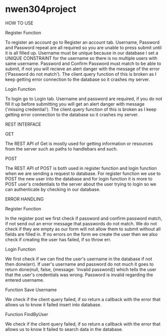 # nwen304project

HOW TO USE

Register Function

To register an account go to Register an account tab. Username, Password and Password repeat are all required so you are unable to press submit until it is all filled up. Username must be unique because in our database I set a UNIQUE CONSTRAINT for the username so there is no multiple users with same username. Password and Confirm Password must match to be able to submit, if not you will recieve an alert danger with the message of the error ('Password do not match').
The client.query function of this is broken as I keep getting error connection to the database so it crashes my server.

Login Function

To login go to Login tab. Username and password are required, if you do not fill it up before submitting you will get an alert danger with message ('missing credential'). The client.query function of this is broken as I keep getting error connection to the database so it crashes my server.


REST INTERFACE

GET

The REST API of Get is mostly used for getting information or resources from the server such as paths to handlebars and such.

POST

The REST API of POST is both used in register function and login function when we are sending a request to database. For register function we use to POST the new user into the database and for login function it is more to POST user's credentials to the server about the user trying to login so we can authenticate by checking in our database.


ERROR HANDLING

Register Function

In the register post we first check if password and confirm password match, if not send out an error message that passwords do not match. We do not check if they are empty as our form will not allow them to submit without all fields are filled in. If no errors on the form we create the user then we also check if creating the user has failed, if so throw err.

Login Function

We first check if we can find the user's username in the database if not then done(err). If user's username and password do not much it goes to return done(null, false, {message: 'Invalid password)) which tells the user that the user's credentials was wrong. Password is invalid regarding the entered username.


Function Save Username

We check if the client query failed, if so return a callback with the error that allows us to know it failed insert into database.

Function FindByUser

We check if the client query failed, if so return a callback with the error that allows us to know it failed to search data in the database.